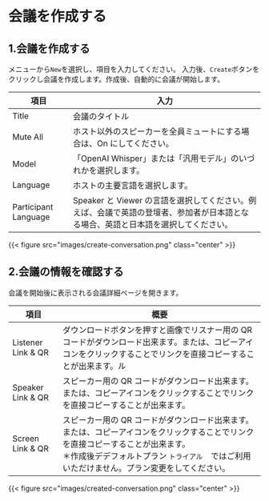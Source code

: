 # 会議を作成する

## 1.会議を作成する

メニューから`New`を選択し、項目を入力してください。
入力後、`Create`ボタンをクリックし会議を作成します。作成後、自動的に会議が開始します。

| 項目                 | 入力                                                                                                                               |
| -------------------- | ---------------------------------------------------------------------------------------------------------------------------------- |
| Title                | 会議のタイトル                                                                                                                     |
| Mute All             | ホスト以外のスピーカーを全員ミュートにする場合は、On にしてください。                                                              |
| Model                | 「OpenAI Whisper」または「汎用モデル」のいづれかを選択します。                                                                     |
| Language             | ホストの主要言語を選択します。                                                                                                     |
| Participant Language | Speaker と Viewer の言語を選択してください。例えば、会議で英語の登壇者、参加者が日本語となる場合、英語と日本語を選択してください。 |

{{< figure src="images/create-conversation.png"  class="center" >}}

## 2.会議の情報を確認する

会議を開始後に表示される会議詳細ページを開きます。

| 項目               | 概要                                                                                                                                                                                                                                |
| ------------------ | ----------------------------------------------------------------------------------------------------------------------------------------------------------------------------------------------------------------------------------- |
| Listener Link & QR | ダウンロードボタンを押すと画像でリスナー用の QR コードがダウンロード出来ます。または、コピーアイコンをクリックすることでリンクを直接コピーすることが出来ます。ル                                                                    |
| Speaker Link & QR  | スピーカー用の QR コードがダウンロード出来ます。または、コピーアイコンをクリックすることでリンクを直接コピーすることが出来ます。                                                                                                    |
| Screen Link & QR   | スピーカー用の QR コードがダウンロード出来ます。または、コピーアイコンをクリックすることでリンクを直接コピーすることが出来ます。</br> ＊作成後デデフォルトプラン `トライアル`　ではご利用いただけません。プラン変更をしてください。 |

{{< figure src="images/created-conversation.png"  class="center" >}}
